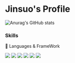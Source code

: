 # Jinsuo's Profile

![Anurag's GitHub stats](https://github-readme-stats.vercel.app/api?username=jinsuo1o7&show_icons=true&theme=radical)

### Skills

🐶 Languages & FrameWork

<div>
<img src="https://img.shields.io/badge/C-A8B9CC?style=flat-square&logo=&logoColor=white"/>
<img src="https://img.shields.io/badge/C++-00599C?style=flat-square&logo=C++&logoColor=white"/>
<img src="https://img.shields.io/badge/Java-007396?style=flat-square&logo=Java&logoColor=white"/>
<img src="https://img.shields.io/badge/HTML5-E34F26?style=flat-square&logo=HTML5&logoColor=white"/>
<img src="https://img.shields.io/badge/CSS3-1572B6?style=flat-square&logo=CSS3&logoColor=white"/>
<img src="https://img.shields.io/badge/JavaScript-F7DF1E?style=flat-square&logo=JavaScript&logoColor=black"/>
</div>
